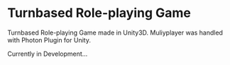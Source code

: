 # Turnbased Role-playing Game

Turnbased Role-playing Game made in Unity3D. Muliyplayer was handled with Photon Plugin for Unity.

Currently in Development...
